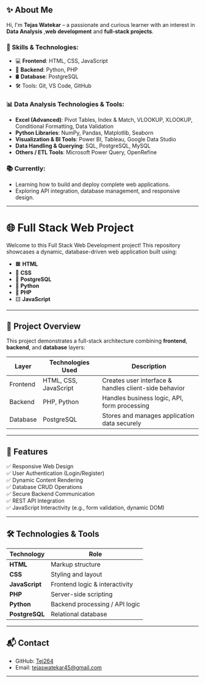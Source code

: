 ## ✨ About Me

Hi, I'm **Tejas Watekar** – a passionate and curious learner with an interest in **Data Analysis** ,**web development** and **full-stack projects**.

### 🚀 Skills & Technologies:
- 💻 **Frontend**: HTML, CSS, JavaScript
- 🐍 **Backend**: Python, PHP
- 🛢️ **Database**: PostgreSQL
- 🛠️ Tools: Git, VS Code, GitHub

### 📊 Data Analysis Technologies & Tools:  
- **Excel (Advanced)**: Pivot Tables, Index & Match, VLOOKUP, XLOOKUP, Conditional Formatting, Data Validation
- **Python Libraries**: NumPy, Pandas, Matplotlib, Seaborn
- **Visualization & BI Tools**: Power BI, Tableau, Google Data Studio
- **Data Handling & Querying**: SQL, PostgreSQL, MySQL
- **Others / ETL Tools**: Microsoft Power Query, OpenRefine

### 📚 Currently:
- Learning how to build and deploy complete web applications.
- Exploring API integration, database management, and responsive design.

---
# 🌐 Full Stack Web Project

Welcome to this Full Stack Web Development project! This repository showcases a dynamic, database-driven web application built using:

- 🟧 **HTML**
- 🎨 **CSS**
- 🐘 **PostgreSQL**
- 🐍 **Python**
- 🐘 **PHP**
- 🟨 **JavaScript**

---

## 📁 Project Overview

This project demonstrates a full-stack architecture combining **frontend**, **backend**, and **database** layers:

| Layer       | Technologies Used      | Description |
|-------------|------------------------|-------------|
| Frontend    | HTML, CSS, JavaScript  | Creates user interface & handles client-side behavior |
| Backend     | PHP, Python            | Handles business logic, API, form processing |
| Database    | PostgreSQL             | Stores and manages application data securely |

---

## 📌 Features

✅ Responsive Web Design  
✅ User Authentication (Login/Register)  
✅ Dynamic Content Rendering  
✅ Database CRUD Operations  
✅ Secure Backend Communication  
✅ REST API Integration  
✅ JavaScript Interactivity (e.g., form validation, dynamic DOM)

---

## 🛠️ Technologies & Tools

| Technology   | Role                  |
|--------------|------------------------|
| **HTML**     | Markup structure       |
| **CSS**      | Styling and layout     |
| **JavaScript** | Frontend logic & interactivity |
| **PHP**      | Server-side scripting  |
| **Python**   | Backend processing / API logic |
| **PostgreSQL** | Relational database    |

---


## 📬 Contact

- GitHub: [Tej264](https://github.com/Tej264)
- Email: tejaswatekar45@gmail.com

---
